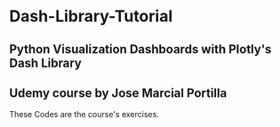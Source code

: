 # Dash-Library-Tutorial
## Python Visualization Dashboards with Plotly's Dash Library 
## Udemy course by Jose Marcial Portilla  
These Codes are the course's exercises.
